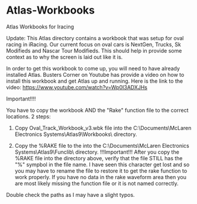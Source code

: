 # Atlas-Workbooks
Atlas Workbooks for Iracing 

Update:  This Atlas directory contains a workbook that was setup for oval racing in iRacing.  Our current focus on oval cars is NextGen, Trucks, Sk Modifieds and Nascar Tour Modifieds.  This should help in provide some context as to why the screen is laid out like it is.

In order to get this workbook to come up, you will need to have already installed Atlas. Busters Corner on Youtube has provide a video on how to install this workbook and get Atlas up and running.  Here is the link to the video:  https://www.youtube.com/watch?v=Wp0I3ADXJHs

Important!!!!

You have to copy the workbook AND the "Rake" function file to the correct locations.  2 steps:

1) Copy Oval_Track_Workbook_v3.wbk file into the C:\Documents\McLaren Electronics Systems\Atlas9\Workbooks\ directory.

2) Copy the %RAKE file to the into the C:\Documents\McLaren Electronics Systems\Atlas9\Funclib\ directory.
!!!Important!!!
After you copy the %RAKE file into the directory above, verify that the file STILL has the "%" sympbol in the file name.  I have seen this character get lost and so you may have to rename the file to restore it to get the rake function to work properly. If you have no data in the rake waveform area then you are most likely missing the function file or it is not named correctly.

Double check the paths as I may have a slight typos.  
